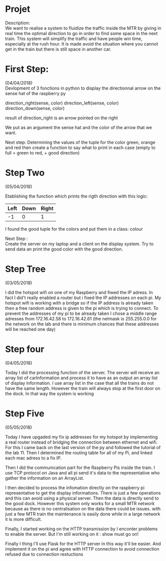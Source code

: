 # Projet
Description:  
We want to realise a system to fluidize the traffic inside the MTR by giving in real time the optimal
direction to go in order to find some space in the next train.
This system will simplify the traffic and have people win time, especially at the rush hour. It is made
avoid the situation where you cannot get in the train but there is still space in another car.

# First Step:
(04/04/2018)  
Devlopment of 3 fonctions in python to display the directionnal arrow on the sense hat of the raspberry py

direction_right(sense, color)
direction_left(sense, color)
direction_down(sense, color)

result of direction_right is an arrow pointed on the right

We put as an argument the sense hat and the color of the arrow that we want.

Next step:
Determining the values of the tuple for the color green, orange and red
then create a function to say what to print in each case (empty to full = green to red, + good direction)

# Step Two
(05/04/2018)  

Etablishing the function which prints the rigth direction with this logic: 

|Left|Down|Right|  
|----|----|-----|
|-1|0|1|

I found the good tuple for the colors and put them in a class: colour

Next Step :  
Create the server on my laptop and a client on the display system.
Try to send data an print the good color with the good direction.

# Step Tree
(03/05/2018)

I did the hotspot wifi on one of my Raspberry and fiwed the IP adress. In fact I did't really enabled a router but i fixed the IP addresses on each pi. My hotspot wifi is working with a bridge so if the IP address is already taken then a free random address is given to the pi which is trying to connect. 
To prevent the addresses of my pi to be already taken I chose a middle range adresses
from 172.16.42.58 to 172.16.42.61 (the netmask is 255.255.0.0 for the network on the lab and there is minimum chances that these addresses will be reached one day)

# Step four
(04/05/2018)

Today I did the processing function of the server. The server will receive an array list of carInformation and process it to have as an output an array list of display Information. I use array list in the case that all the trains do not have the same length. However the train will always stop at the first door on the dock. In that way the system is working

# Step Five
(05/05/2018)

Today I have upgaded my fix ip addresses for my hotspot by implementing a real router instead of bridging the connection between ethernet and wifi. For this I came back on the last version of the py and followed the tutorial of the lab 11.
Then I determined the routing table for all of my Pi, and linked each mac adress to a fix IP.

Then I did the communication part for the Raspberry Pis inside the train. I use TCP protocol on  Java and all pi send it's data to the representative who gather the information on an ArrayList.

I then decided to process the infomation directly on the raspberry pi representative to get the display informations. There is just a few operations and this can avoid using a physical server. Then the data is directly send to the good dock.
However this system only works for a small MTR network because as there is no centralisation on the data there could be issues. with just a few MTR train the maintenance is easily done while in a large network it is more difficult.

Finally, I started working on the HTTP transmission by I enconter problems to enable the server.
But I'm still working on it : show must go on!

Finally I thing I'll use Flask for the HTTP server in this way it'll be easier.
And implement it on the pi and agree with HTTP connection to avoid connection refused due to connection restuctions
